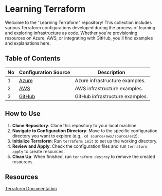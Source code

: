 # Learning Terraform

Welcome to the "Learning Terraform" repository! This collection includes various Terraform configurations developed during the process of learning and exploring infrastructure as code. Whether you're provisioning resources on Azure, AWS, or integrating with GitHub, you'll find examples and explanations here.

## Table of Contents

| No  | Configuration Source                  | Description                    |
| --- | ------------------------------------- | ------------------------------ |
| 1   | [Azure](./source/azure/README.md)     | Azure infrastructure examples. |
| 2   | [AWS](./source/aws/README.md)         | AWS infrastructure examples.   |
| 3   | [GitHub](./source/github/README.md)   | GitHub infrastructure examples.|


## How to Use

1. **Clone Repository**: Clone this repository to your local machine.
2. **Navigate to Configuration Directory**: Move to the specific configuration directory you want to explore (e.g., `cd source/aws/source/ec2`).
3. **Initialize Terraform**: Run `terraform init` to set up the working directory.
4. **Review and Apply**: Check the configuration files and run `terraform apply` to create resources.
5. **Clean Up**: When finished, run `terraform destroy` to remove the created resources.

## Resources

[Terraform Documentation](https://developer.hashicorp.com/terraform)
